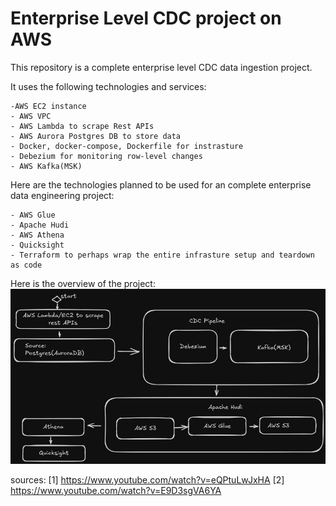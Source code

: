 # Enterprise Level CDC project on AWS

This repository is a complete enterprise level CDC data ingestion project.

It uses the following technologies and services:
    
    -AWS EC2 instance
    - AWS VPC
    - AWS Lambda to scrape Rest APIs
    - AWS Aurora Postgres DB to store data
    - Docker, docker-compose, Dockerfile for instrasture
    - Debezium for monitoring row-level changes
    - AWS Kafka(MSK)

Here are the technologies planned to be used for an complete enterprise data engineering project:

    - AWS Glue
    - Apache Hudi
    - AWS Athena
    - Quicksight
    - Terraform to perhaps wrap the entire infrasture setup and teardown as code



Here is the overview of the project:
![My Image](images/enterprise_cdc_pipeline.png)


sources:
[1] https://www.youtube.com/watch?v=eQPtuLwJxHA
[2] https://www.youtube.com/watch?v=E9D3sgVA6YA
